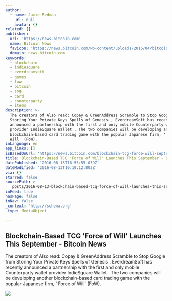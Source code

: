 ```yaml
---
author:
  - name: Jamie Redman
    url: null
    avatar: {}
related: []
publisher:
  url: 'https://news.bitcoin.com'
  name: Bitcoin News
  favicon: 'https://news.bitcoin.com/wp-content/uploads/2016/04/bitcoin_fav.png'
  domain: news.bitcoin.com
keywords:
  - blockchain
  - indiesquare
  - everdreamsoft
  - games
  - fow
  - bitcoin
  - sog
  - card
  - counterparty
  - items
description: >-
  The creators of Also read: Copay & GreenAddress Scramble to Stop Google from
  Storing Your Private Keys Spells of Genesis , EverdreamSoft has recently
  announced a partnership with the first and only mobile Counterparty wallet
  provider IndieSquare Wallet . The two companies will be developing another
  blockchain-based card trading game with the popular Japanese firm, ' Force of
  Will' (FoW).
inLanguage: en
app_links: []
isBasedOnUrl: 'https://news.bitcoin.com/blockchain-tcg-force-will-september/'
title: Blockchain-Based TCG 'Force of Will' Launches This September - Bitcoin News
datePublished: '2016-08-13T16:55:55.039Z'
dateModified: '2016-08-13T10:19:12.802Z'
via: {}
starred: false
sourcePath: >-
  _posts/2016-08-13-blockchain-based-tcg-force-of-will-launches-this-september.md
inFeed: true
hasPage: false
inNav: false
_context: 'http://schema.org'
_type: MediaObject

---
```

<article style=""><h1>Blockchain-Based TCG 'Force of Will' Launches This September - Bitcoin News</h1><p>The creators of Also read: Copay &amp; GreenAddress Scramble to Stop Google from Storing Your Private Keys Spells of Genesis , EverdreamSoft has recently announced a partnership with the first and only mobile Counterparty wallet provider IndieSquare Wallet . The two companies will be developing another blockchain-based card trading game with the popular Japanese firm, ' Force of Will' (FoW).</p><img src="https://news.bitcoin.com/wp-content/uploads/2016/08/Blockchain-Based-TCG-Force-of-Will-Launches-This-September.jpg" /></article>